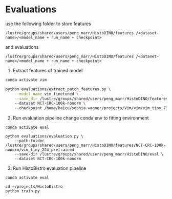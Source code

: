 # Evaluations

use the following folder to store features

```
/lustre/groups/shared/users/peng_marr/HistoDINO/features /<dataset-name>/<model_name + run_name + checkpoint>
```
and evaluations
```
/lustre/groups/shared/users/peng_marr/HistoDINO/features /<dataset-name>/<model_name + run_name + checkpoint>
```

1. Extract features of trained model

```bash
conda activate vim

python evaluations/extract_patch_features.py \
    --model_name vim_finetuned \
    --save_dir /lustre/groups/shared/users/peng_marr/HistoDINO/features \ 
    --dataset NCT-CRC-100k-nonorm \ 
    --checkpoint /home/haicu/sophia.wagner/projects/Vim/vim/vim_tiny_73p1.pth 
```

2. Run evaluation pipeline
change conda env to fitting environment
```
conda activate eval

python evaluations/evaluation.py \
    --path-folder /lustre/groups/shared/users/peng_marr/HistoDINO/features/NCT-CRC-100k-nonorm/vim_tiny_224_pretrained
    --save-dir /lustre/groups/shared/users/peng_marr/HistoDINO/eval \
    --dataset NCT-CRC-100k-nonorm
```

3. Run HistoBistro evaluation pipeline
```
conda activate eval

cd ~/projects/HistoBistro
python train.py
```